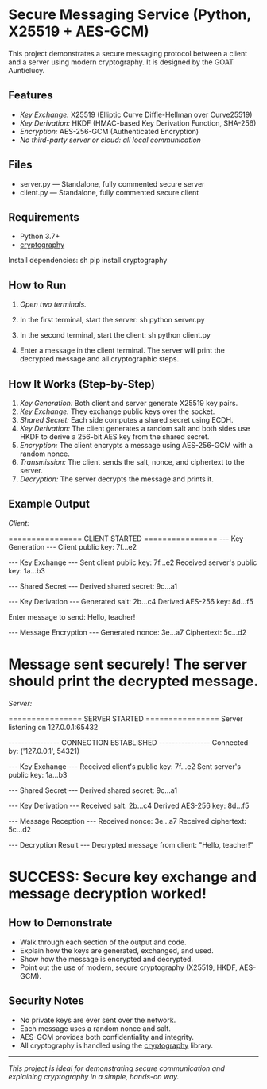  # Secure Messaging Service (Python, X25519 + AES-GCM)

This project demonstrates a secure messaging protocol between a client and a server using modern cryptography. It is designed by the GOAT Auntielucy.

## Features
- *Key Exchange:* X25519 (Elliptic Curve Diffie-Hellman over Curve25519)
- *Key Derivation:* HKDF (HMAC-based Key Derivation Function, SHA-256)
- *Encryption:* AES-256-GCM (Authenticated Encryption)
- *No third-party server or cloud: all local communication*

## Files
- server.py — Standalone, fully commented secure server
- client.py — Standalone, fully commented secure client

## Requirements
- Python 3.7+
- [cryptography](https://cryptography.io/en/latest/)

Install dependencies:
sh
pip install cryptography


## How to Run
1. *Open two terminals.*
2. In the first terminal, start the server:
   sh
   python server.py
   
3. In the second terminal, start the client:
   sh
   python client.py
   
4. Enter a message in the client terminal. The server will print the decrypted message and all cryptographic steps.

## How It Works (Step-by-Step)
1. *Key Generation:* Both client and server generate X25519 key pairs.
2. *Key Exchange:* They exchange public keys over the socket.
3. *Shared Secret:* Each side computes a shared secret using ECDH.
4. *Key Derivation:* The client generates a random salt and both sides use HKDF to derive a 256-bit AES key from the shared secret.
5. *Encryption:* The client encrypts a message using AES-256-GCM with a random nonce.
6. *Transmission:* The client sends the salt, nonce, and ciphertext to the server.
7. *Decryption:* The server decrypts the message and prints it.

## Example Output
*Client:*

================ CLIENT STARTED ================
--- Key Generation ---
Client public key:           7f...e2

--- Key Exchange ---
Sent client public key:      7f...e2
Received server's public key: 1a...b3

--- Shared Secret ---
Derived shared secret:       9c...a1

--- Key Derivation ---
Generated salt:              2b...c4
Derived AES-256 key:         8d...f5

Enter message to send: Hello, teacher!

--- Message Encryption ---
Generated nonce:             3e...a7
Ciphertext:                  5c...d2

Message sent securely! The server should print the decrypted message.
==========================================================


*Server:*

================ SERVER STARTED ================
Server listening on 127.0.0.1:65432

---------------- CONNECTION ESTABLISHED ----------------
Connected by: ('127.0.0.1', 54321)

--- Key Exchange ---
Received client's public key: 7f...e2
Sent server's public key:    1a...b3

--- Shared Secret ---
Derived shared secret:       9c...a1

--- Key Derivation ---
Received salt:               2b...c4
Derived AES-256 key:         8d...f5

--- Message Reception ---
Received nonce:              3e...a7
Received ciphertext:         5c...d2

--- Decryption Result ---
Decrypted message from client:
    "Hello, teacher!"

SUCCESS: Secure key exchange and message decryption worked!
==========================================================


## How to Demonstrate
- Walk through each section of the output and code.
- Explain how the keys are generated, exchanged, and used.
- Show how the message is encrypted and decrypted.
- Point out the use of modern, secure cryptography (X25519, HKDF, AES-GCM).

## Security Notes
- No private keys are ever sent over the network.
- Each message uses a random nonce and salt.
- AES-GCM provides both confidentiality and integrity.
- All cryptography is handled using the [cryptography](https://cryptography.io/en/latest/) library.

---

*This project is ideal for demonstrating secure communication and explaining cryptography in a simple, hands-on way.*
